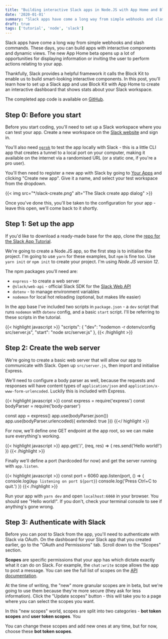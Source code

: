 ```yaml
---
title: "Building interactive Slack apps in Node.JS with App Home and Block Kit"
date: '2020-01-01'
summary: "Slack apps have come a long way from simple webhooks and slash commands. In this post, you'll learn how to set up a Slack app and use Block Kit with App Home to create an interactive dashboard that shows stats about your Slack workspace. "
draft: true
tags: ['tutorial', 'node', 'slack']
---
```


Slack apps have come a long way from simple webhooks and slash commands. These days, you can build apps with interactive components and dynamic views. The new App Home beta opens up a lot of opportunities for displaying information or inviting the user to perform actions relating to your app.

Thankfully, Slack provides a helpful framework it calls the Block Kit to enable us to build smart-looking interactive components. In this post, you'll learn how to set up a Slack app and use Block Kit with App Home to create an interactive dashboard that shows stats about your Slack workspace. 

The completed app code is available on [GitHub](https://github.com/sophiekoonin/slack-app-tutorial/tree/app).

## Step 0: Before you start
Before you start coding, you'll need to set up a Slack workspace where you can test your app. Create a new workspace on the [Slack website](https://slack.com/create) and sign in. 

You'll also need [`ngrok`](https://ngrok.io/download) to test the app locally with Slack - this is a little CLI app that creates a tunnel to a local port on your computer, making it available on the internet via a randomised URL (or a static one, if you're a pro user). 

You'll then need to register a new app with Slack by going to [Your Apps](https://api.slack.com/apps) and clicking "Create new app". Give it a name, and select your test workspace from the dropdown.

{{< img src="*/slack-create.png" alt="The Slack create app dialog" >}}

Once you've done this, you'll be taken to the configuration for your app - leave this open, we'll come back to it shortly.

## Step 1: Set up the app
If you'd like to download a ready-made base for the app, clone the [repo for the Slack App Tutorial](https://github.com/sophiekoonin/slack-app-tutorial). 

We're going to create a Node.JS app, so the first step is to initialise the project. I'm going to use `yarn` for these examples, but `npm` is fine too. Use `yarn init` or `npm init` to create your project. I'm using *Node.JS version 12*.

The npm packages you'll need are:

* `express` - to create a web server
* `@slack/web-api` - official Slack SDK for the [Slack Web API](https://api.slack.com/web)
* `dotenv` - to manage environment variables
* `nodemon` for local hot reloading (optional, but makes life easier)

In the app base I've included two scripts in `package.json` - a `dev` script that runs `nodemon` with `dotenv` config, and a basic `start` script. I'll be referring to these scripts in the tutorial.

{{< highlight javascript >}}
  "scripts": {
    "dev": "nodemon -r dotenv/config src/server.js",
    "start": "node src/server.js"
  },
{{< /highlight >}} 

## Step 2: Create the web server
We're going to create a basic web server that will allow our app to communicate with Slack. Open up `src/server.js`, then import and initialise Express.

We'll need to configure a body parser as well, because the requests and responses will have content types of `application/json` and `application/x-www-form-urlencoded`. Luckily this is included with Express.


{{< highlight javascript >}}
const express = require('express')
const bodyParser = require('body-parser')

const app = express()
app.use(bodyParser.json())
app.use(bodyParser.urlencoded({ extended: true }))
{{</ highlight >}}

For now, we'll define one GET endpoint at the app root, so we can make sure everything's working.

{{< highlight javascript >}}
app.get('/', (req, res) => {
  res.send('Hello world!')
})
{{< /highlight >}}

Finally we'll define a port (hardcoded for now) and get the server running with `app.listen`.

{{< highlight javascript >}}
const port = 6060
app.listen(port, () => {
  console.log(`App listening on port ${port}`)
  console.log('Press Ctrl+C to quit.')
})
{{< /highlight >}}

Run your app with `yarn dev` and open `localhost:6060` in your browser. You should see "Hello world!". If you don't, check your terminal console to see if anything's gone wrong.

## Step 3: Authenticate with Slack
Before you can post to Slack from the app, you'll need to authenticate with Slack via OAuth. On the dashboard for your Slack app that you created earlier, go to the "OAuth and Permissions" tab. Scroll down to the "Scopes" section.

**Scopes** are specific permissions that your app has which dictate exactly what it can do on Slack. For example, the `chat:write` scope allows the app to post a message. You can see the full list of scopes on the [API documentation](https://api.slack.com/scopes).

At the time of writing, the "new" more granular scopes are in beta, but we're going to use them because they're more secure (they ask for less information). Click the "Update scopes" button - this will take you to a page where you can select the scopes you want.

In this "new scopes" world, scopes are split into two categories - **bot token scopes** and **user token scopes**. You

You can change these scopes and add new ones at any time, but for now, choose these **bot token scopes**. 